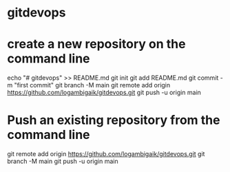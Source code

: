 # gitdevops

# create a new repository on the command line
  echo "# gitdevops" >> README.md
  git init
  git add README.md
  git commit -m "first commit"
  git branch -M main
  git remote add origin https://github.com/logambigaik/gitdevops.git
  git push -u origin main
                
# Push an existing repository from the command line
  git remote add origin https://github.com/logambigaik/gitdevops.git
  git branch -M main
  git push -u origin main

